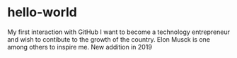 # hello-world
My first interaction with GitHub
I want to become a technology entrepreneur and wish to contibute to the growth of the country.
Elon Musck is one among others to inspire me.
New addition in 2019
